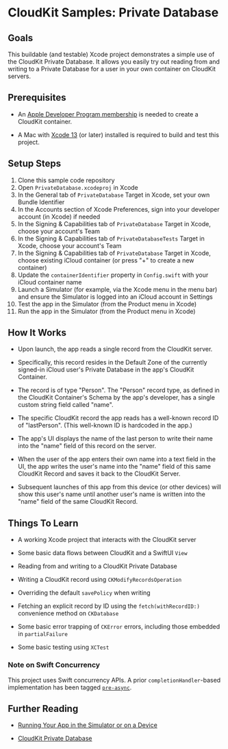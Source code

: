 # CloudKit Samples: Private Database

## Goals

This buildable (and testable) Xcode project demonstrates a simple use of the CloudKit Private Database. It allows you easily try out reading from and writing to a Private Database for a user in your own container on CloudKit servers.

## Prerequisites

* An [Apple Developer Program membership](https://developer.apple.com/support/compare-memberships/) is needed to create a CloudKit container.

* A Mac with [Xcode 13](https://developer.apple.com/xcode/) (or later) installed is required to build and test this project.

## Setup Steps

1. Clone this sample code repository
1. Open `PrivateDatabase.xcodeproj` in Xcode
1. In the General tab of `PrivateDatabase` Target in Xcode, set your own Bundle Identifier
1. In the Accounts section of Xcode Preferences, sign into your developer account (in Xcode) if needed
1. In the Signing & Capabilities tab of `PrivateDatabase` Target in Xcode, choose your account's Team
1. In the Signing & Capabilities tab of `PrivateDatabaseTests` Target in Xcode, choose your account's Team
1. In the Signing & Capabilities tab of `PrivateDatabase` Target in Xcode, choose existing iCloud container (or press "+" to create a new container)
1. Update the `containerIdentifier` property in `Config.swift` with your iCloud container name
1. Launch a Simulator (for example, via the Xcode menu in the menu bar) and ensure the Simulator is logged into an iCloud account in Settings
1. Test the app in the Simulator (from the Product menu in Xcode)
1. Run the app in the Simulator (from the Product menu in Xcode)

## How It Works

* Upon launch, the app reads a single record from the CloudKit server.

* Specifically, this record resides in the Default Zone of the currently signed-in iCloud user's Private Database in the app's CloudKit Container.

* The record is of type "Person". The "Person" record type, as defined in the CloudKit Container's Schema by the app's developer, has a single custom string field called "name".

* The specific CloudKit record the app reads has a well-known record ID of "lastPerson". (This well-known ID is hardcoded in the app.)

* The app's UI displays the name of the last person to write their name into the "name" field of this record on the server.

* When the user of the app enters their own name into a text field in the UI, the app writes the user's name into the "name" field of this same CloudKit Record and saves it back to the CloudKit Server.

* Subsequent launches of this app from this device (or other devices) will show this user's name until another user's name is written into the "name" field of the same CloudKit Record.

## Things To Learn

* A working Xcode project that interacts with the CloudKit server

* Some basic data flows between CloudKit and a SwiftUI `View`

* Reading from and writing to a CloudKit Private Database

* Writing a CloudKit record using `CKModifyRecordsOperation`

* Overriding the default `savePolicy` when writing

* Fetching an explicit record by ID using the `fetch(withRecordID:)` convenience method on `CKDatabase`

* Some basic error trapping of `CKError` errors, including those embedded in `partialFailure`

* Some basic testing using `XCTest`

### Note on Swift Concurrency

This project uses Swift concurrency APIs. A prior `completionHandler`-based implementation has been tagged [`pre-async`](https://github.com/apple/cloudkit-sample-privatedb/tree/pre-async).

## Further Reading

* [Running Your App in the Simulator or on a Device](https://developer.apple.com/documentation/xcode/running_your_app_in_the_simulator_or_on_a_device)

* [CloudKit Private Database](https://developer.apple.com/documentation/cloudkit/ckcontainer/1399205-privateclouddatabase)
